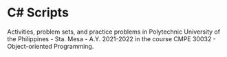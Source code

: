 # C# Scripts

Activities, problem sets, and practice problems in Polytechnic University of the Philippines - Sta. Mesa - A.Y. 2021-2022 in the course CMPE 30032 - Object-oriented Programming.